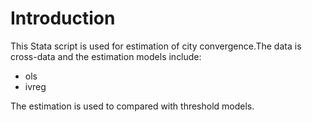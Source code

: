 Introduction
======================

This Stata script is used for estimation of city convergence.The data
is cross-data and the estimation models include:
* ols
* ivreg

The estimation is used to compared with threshold models.

